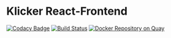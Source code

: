 # Klicker React-Frontend

[![Codacy Badge](https://api.codacy.com/project/badge/Grade/751d0ffceee84095b7b4a3020f550e1f)](https://www.codacy.com/app/uzh-bf/klicker-react?utm_source=github.com&utm_medium=referral&utm_content=uzh-bf/klicker-react&utm_campaign=badger)
[![Build Status](https://travis-ci.org/uzh-bf/klicker-react.svg?branch=master)](https://travis-ci.org/uzh-bf/klicker-react)
[![Docker Repository on Quay](https://quay.io/repository/uzh-bf/klicker-react/status "Docker Repository on Quay")](https://quay.io/repository/uzh-bf/klicker-react)
